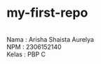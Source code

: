 # my-first-repo

<br />
Nama    : Arisha Shaista Aurelya<br />
NPM     : 2306152140<br />
Kelas   : PBP C<br />
